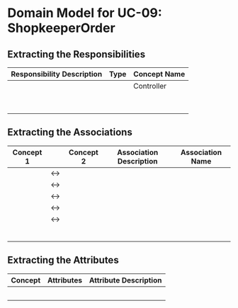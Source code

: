 # Domain Model for UC-09: ShopkeeperOrder

## Extracting the Responsibilities

| Responsibility Description                                   | Type | Concept Name |
| ------------------------------------------------------------ | ---- | ------------ |
|  |    | Controller   |
|         |    |     |
|   |   |      |
|    |     |     |
|                            |     |  |
|                                                              |      |              |
|                                                              |      |              |
|                                                              |      |              |
|                                                              |      |              |

## Extracting the Associations

| Concept 1 |      | Concept 2 | Association Description | Association Name |
| --------- | ---- | --------- | ----------------------- | ---------------- |
|  | <->  |  |      |  |
|  | <->  |   |    |  |
|   | <->  |  |       |     |
|  | <-> |   |   |       |
|   | <->  |  |             |                  |
|            |      |           |                         |                  |
|            |      |           |                         |                  |
|            |      |           |                         |                  |
|            |      |           |                         |                  |
|            |      |           |                         |                  |
|            |      |           |                         |                  |

## Extracting the Attributes

| Concept | Attributes | Attribute Description |
| ------- | ---------- | --------------------- |
|   |   |             |
|   | |                       |
|         |            |                       |
|         |            |                       |
|         |            |                       |
